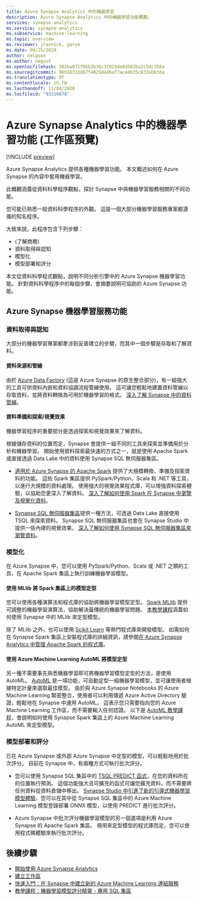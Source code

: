 ```yaml
---
title: Azure Synapse Analytics 中的機器學習
description: Azure Synapse Analytics 中的機器學習功能概觀。
services: synapse-analytics
ms.service: synapse-analytics
ms.subservice: machine-learning
ms.topic: overview
ms.reviewer: jrasnick, garye
ms.date: 09/25/2020
author: nelgson
ms.author: negust
ms.openlocfilehash: 382ba871f95b3b36c3f819de8d582ba2c5dc358a
ms.sourcegitcommit: 96918333d87f4029d4d6af7ac44635c833abb3da
ms.translationtype: HT
ms.contentlocale: zh-TW
ms.lasthandoff: 11/04/2020
ms.locfileid: "93316078"
---
```

# <a name="machine-learning-capabilities-in-azure-synapse-analytics-workspaces-preview"></a>Azure Synapse Analytics 中的機器學習功能 (工作區預覽)

[!INCLUDE [preview](../includes/note-preview.md)]

Azure Synapse Analytics 提供各種機器學習功能。 本文概述如何在 Azure Synapse 的內容中套用機器學習。

此概觀涵蓋從資料科學程序觀點，探討 Synapse 中與機器學習服務相關的不同功能。

您可能已熟悉一般資料科學程序的外觀。 這是一個大部分機器學習服務專案都遵循的知名程序。

大致來說，此程序包含下列步驟：
* (了解商務)
* 資料取得與認知
* 模型化
* 模型部署和評分

本文從資料科學程式觀點，說明不同分析引擎中的 Azure Synapse 機器學習功能。 針對資料科學程序中的每個步驟，會摘要說明可協助的 Azure Synapse 功能。

## <a name="azure-synapse-machine-learning-capabilities"></a>Azure Synapse 機器學習服務功能

### <a name="data-acquisition-and-understanding"></a>資料取得與認知

大部分的機器學習專案都牽涉到妥善建立的步驟，而其中一個步驟是存取和了解資料。

#### <a name="data-source-and-pipelines"></a>資料來源和管線

由於 [Azure Data Factory](/azure/data-factory/introduction) (這是 Azure Synapse 的原生整合部分)，有一組強大的工具可供資料內嵌和資料協調流程管線使用。 這可讓您輕鬆地建置資料管線以存取資料，並將資料轉換為可用於機器學習的格式。 [深入了解 Synapse 中的資料管線](/azure/data-factory/concepts-pipelines-activities?toc=/azure/synapse-analytics/toc.json&bc=/azure/synapse-analytics/breadcrumb/toc.json)。 

#### <a name="data-preparation-and-explorationvisualization"></a>資料準備和探索/視覺效果

機器學習程序的重要部分是透過探索和視覺效果來了解資料。

根據儲存資料的位置而定，Synapse 會提供一組不同的工具來探索並準備用於分析和機器學習。 開始使用資料探索最快速的方式之一，就是使用 Apache Spark 或直接透過 Data Lake 中的資料使用 Synapse SQL 無伺服器集區。

* [適用於 Azure Synapse 的 Apache Spark](../spark/apache-spark-overview.md) 提供了大規模轉換、準備及探索資料的功能。 這些 Spark 集區提供 PySpark/Python、Scala 和 .NET 等工具，以進行大規模的資料處理。 使用強大的視覺效果程式庫，可以增強資料探索體驗，以協助您更深入了解資料。 [深入了解如何使用 Spark 在 Synapse 中瀏覽及視覺化資料](../get-started-analyze-spark.md)。

* [Synapse SQL 無伺服器集區](../sql/on-demand-workspace-overview.md)提供一種方法，可透過 Data Lake 直接使用 TSQL 來探索資料。 Synapse SQL 無伺服器集區也會在 Synapse Studio 中提供一些內建的視覺效果。 [深入了解如何使用 Synapse SQL 無伺服器集區來瀏覽資料](../get-started-analyze-sql-on-demand.md)。

### <a name="modeling"></a>模型化

在 Azure Synapse 中，您可以使用 PySpark/Python、Scala 或 .NET 之類的工具，在 Apache Spark 集區上執行訓練機器學習模型。

#### <a name="train-models-on-spark-pools-with-mllib"></a>使用 MLlib 將 Spark 集區上的模型定型

您可以使用各種演算法和程式庫的協助將機器學習模型定型。 [Spark MLlib](http://spark.apache.org/docs/latest/ml-guide.html) 提供可調整的機器學習演算法，協助解決最傳統的機器學習問題。 [本教學課程](../spark/apache-spark-machine-learning-mllib-notebook.md)涵蓋如何使用 Synapse 中的 MLlib 來定型模型。

除了 MLlib 之外，也可以使用 [Scikit Learn](https://scikit-learn.org/stable/) 等熱門程式庫來開發模型。 如需如何在 Synapse Spark 集區上安裝程式庫的詳細資訊，請參閱[在 Azure Synapse Analytics 中管理 Apache Spark 的程式庫](../spark/apache-spark-azure-portal-add-libraries.md)。

#### <a name="train-models-with-azure-machine-learning-automl"></a>使用 Azure Machine Learning AutoML 將模型定型

另一種不需要事先熟悉機器學習即可將機器學習模型定型的方法，是使用 AutoML。 [AutoML](/azure/machine-learning/concept-automated-ml) 是一項功能，可自動定型一組機器學習模型，並可讓使用者根據特定計量來選取最佳模型。 由於與 Azure Synapse Notebooks 的 Azure Machine Learning 緊密整合，使用者可以利用傳遞 Azure Active Directory 驗證，輕鬆地在 Synapse 中運用 AutoML。  這表示您只需要指向您的 Azure Machine Learning 工作區，而不需要輸入任何認證。 以下是 [AutoML 教學課程](../spark/apache-spark-azure-machine-learning-tutorial.md)，會說明如何使用 Synapse Spark 集區上的 Azure Machine Learning AutoML 來定型模型。

### <a name="model-deployment-and-scoring"></a>模型部署和評分

已在 Azure Synapse 或外部 Azure Synapse 中定型的模型，可以輕鬆地用於批次評分。 目前在 Synapse 中，有兩種方式可執行批次評分。

* 您可以使用 Synapse SQL 集區中的 [TSQL PREDICT 函式](../sql-data-warehouse/sql-data-warehouse-predict.md)，在您的資料所在的位置執行預測。 這個功能強大且可擴充的函式可讓您擴充資料，而不需要將任何資料從資料倉儲中移出。 [Synapse Studio 中引進了新的引導式機器學習模型體驗](https://aka.ms/synapse-ml-ui)，您可以在其中從 Synapse SQL 集區中的 Azure Machine Learning 模型登錄部署 ONNX 模型，以使用 PREDICT 進行批次評分。

* Azure Synapse 中批次評分機器學習模型的另一個選項是利用 Azure Synapse 的 Apache Spark 集區。 視用來定型模型的程式庫而定，您可以使用程式碼體驗來執行批次評分。

## <a name="next-steps"></a>後續步驟

* [開始使用 Azure Synapse Analytics](../get-started.md)
* [建立工作區](../get-started-create-workspace.md)
* [快速入門：在 Synapse 中建立新的 Azure Machine Learning 連結服務](quickstart-integrate-azure-machine-learning.md)
* [教學課程：機器學習模型評分精靈 - 專用 SQL 集區](tutorial-sql-pool-model-scoring-wizard.md)
